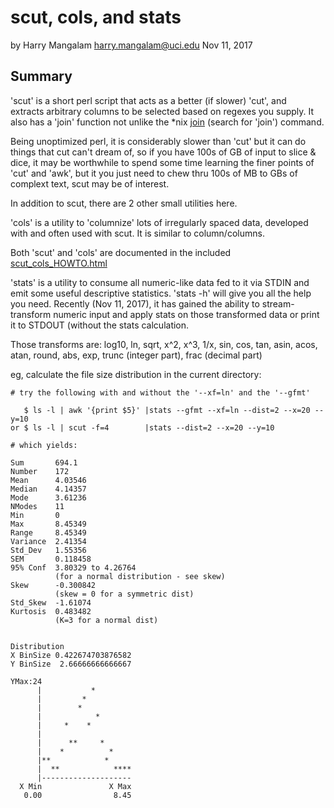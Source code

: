 # scut, cols, and stats

by Harry Mangalam <harry.mangalam@uci.edu> 
Nov 11, 2017

## Summary

'scut' is a short perl script that acts as a better (if slower) 'cut', and  
extracts arbitrary columns to be selected based on regexes you supply.  It also has
a 'join' function not unlike the *nix
[join](http://www.ibm.com/developerworks/linux/tutorials/l-gnutex/) 
(search for 'join') command.

Being unoptimized perl, it is considerably slower than 'cut' but it can do
things that cut can't dream of, so if you have 100s of GB of input to slice
& dice, it may be worthwhile to spend some time learning the finer points
of 'cut' and 'awk', but it you just need to chew thru 100s of MB to GBs 
of complext text, scut may be of interest.

In addition to scut, there are 2 other small utilities here.

'cols' is a utility to 'columnize' lots of irregularly spaced data,
developed with and often used with scut.  It is similar to column/columns.

Both 'scut' and 'cols' are documented in the included 
[scut_cols_HOWTO.html](http://moo.nac.uci.edu/~hjm/scut_cols_HOWTO.html)

'stats' is a utility to consume all numeric-like data fed to it via STDIN
and emit some useful descriptive statistics. 'stats -h' will give you all 
the help you need.
Recently (Nov 11, 2017), it has gained the ability to stream-transform numeric
input and apply stats on those transformed data or print it to STDOUT (without
the stats calculation.  

Those transforms are:  log10, ln, sqrt, x^2, x^3, 1/x, sin, cos, tan, asin,
acos, atan, round, abs, exp, trunc (integer part), frac (decimal part)

eg, calculate the file size distribution in the current directory:

````
# try the following with and without the '--xf=ln' and the '--gfmt'

   $ ls -l | awk '{print $5}' |stats --gfmt --xf=ln --dist=2 --x=20 --y=10
or $ ls -l | scut -f=4        |stats --dist=2 --x=20 --y=10

# which yields:

Sum       694.1
Number    172
Mean      4.03546
Median    4.14357
Mode      3.61236
NModes    11
Min       0
Max       8.45349
Range     8.45349
Variance  2.41354
Std_Dev   1.55356
SEM       0.118458
95% Conf  3.80329 to 4.26764
          (for a normal distribution - see skew)
Skew      -0.300842
          (skew = 0 for a symmetric dist)
Std_Skew  -1.61074
Kurtosis  0.483482
          (K=3 for a normal dist)


Distribution
X BinSize 0.422674703876582
Y BinSize  2.66666666666667

YMax:24
      |           *        
      |         *          
      |        *           
      |            *       
      |     *    *         
      |                    
      |      **     *      
      |    *          *    
      |**            *     
      |  **            ****
      |--------------------
  X Min               X Max
   0.00                8.45 


````
